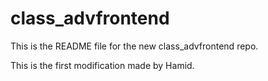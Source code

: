 # class_advfrontend

This is the README file for the new class_advfrontend repo.

This is the first modification made by Hamid.